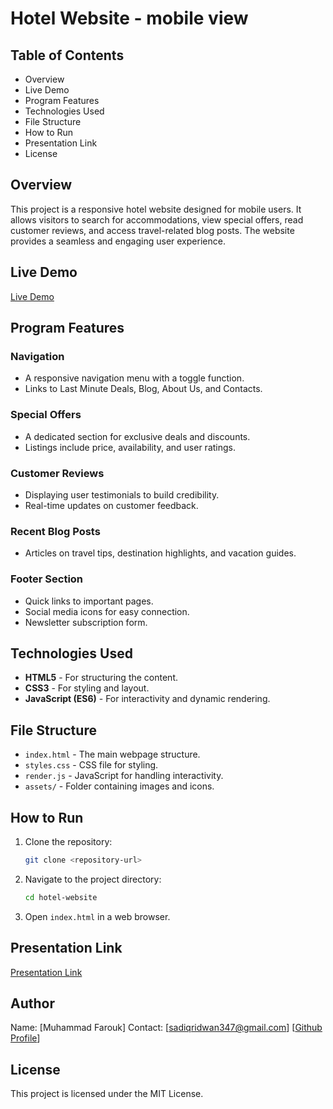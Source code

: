 # Hotel Website - mobile view

## Table of Contents
- Overview
- Live Demo
- Program Features
- Technologies Used
- File Structure
- How to Run
- Presentation Link
- License

## Overview
This project is a responsive hotel website designed for mobile users. It allows visitors to search for accommodations, view special offers, read customer reviews, and access travel-related blog posts. The website provides a seamless and engaging user experience.
## Live Demo
[Live Demo](https://hotel-website-150h.onrender.com)

## Program Features

### Navigation
- A responsive navigation menu with a toggle function.
- Links to Last Minute Deals, Blog, About Us, and Contacts.

### Special Offers
- A dedicated section for exclusive deals and discounts.
- Listings include price, availability, and user ratings.

### Customer Reviews
- Displaying user testimonials to build credibility.
- Real-time updates on customer feedback.

### Recent Blog Posts
- Articles on travel tips, destination highlights, and vacation guides.

### Footer Section
- Quick links to important pages.
- Social media icons for easy connection.
- Newsletter subscription form.

## Technologies Used
- **HTML5** - For structuring the content.
- **CSS3** - For styling and layout.
- **JavaScript (ES6)** - For interactivity and dynamic rendering.

## File Structure
- `index.html` - The main webpage structure.
- `styles.css` - CSS file for styling.
- `render.js` - JavaScript for handling interactivity.
- `assets/` - Folder containing images and icons.

## How to Run
1. Clone the repository:
   ```sh
   git clone <repository-url>
   ```
2. Navigate to the project directory:
   ```sh
   cd hotel-website
   ```
3. Open `index.html` in a web browser.

## Presentation Link
[Presentation Link]()

## Author
Name: [Muhammad Farouk]
Contact: [sadiqridwan347@gmail.com]
 [[Github Profile](https://github.com/ES-AR)]

## License
This project is licensed under the MIT License.